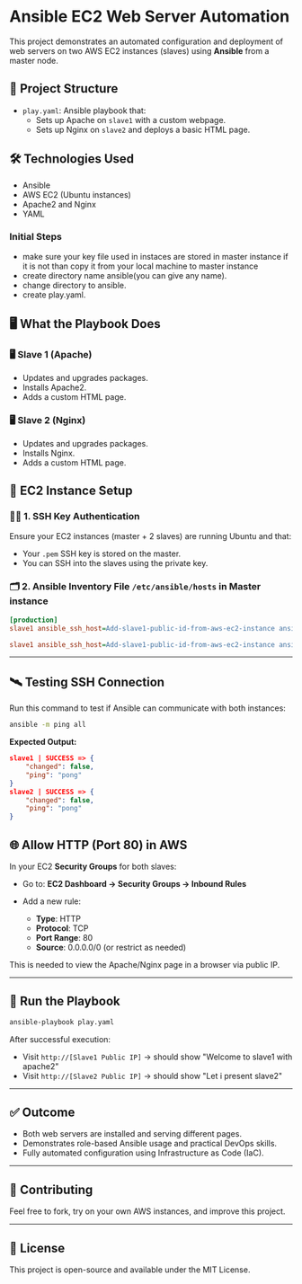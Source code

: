 # Ansible EC2 Web Server Automation

This project demonstrates an automated configuration and deployment of web servers on two AWS EC2 instances (slaves) using **Ansible** from a master node.

## 📁 Project Structure

- `play.yaml`: Ansible playbook that:
  - Sets up Apache on `slave1` with a custom webpage.
  - Sets up Nginx on `slave2` and deploys a basic HTML page.

## 🛠 Technologies Used

- Ansible
- AWS EC2 (Ubuntu instances)
- Apache2 and Nginx
- YAML

### Initial Steps
- make sure your key file used in instaces are stored in master instance if it is not than copy it from your local machine to master instance
- create directory name ansible(you can give any name).
- change directory to ansible.
- create play.yaml.

## 🖥️ What the Playbook Does

### 🖥 Slave 1 (Apache)
- Updates and upgrades packages.
- Installs Apache2.
- Adds a custom HTML page.

### 🖥 Slave 2 (Nginx)
- Updates and upgrades packages.
- Installs Nginx.
- Adds a custom HTML page.


## 🧱 EC2 Instance Setup

### 🧑‍💻 1. SSH Key Authentication

Ensure your EC2 instances (master + 2 slaves) are running Ubuntu and that:
- Your `.pem` SSH key is stored on the master.
- You can SSH into the slaves using the private key.

### 🗂️ 2. Ansible Inventory File `/etc/ansible/hosts` in Master instance 

```ini
[production]
slave1 ansible_ssh_host=Add-slave1-public-id-from-aws-ec2-instance ansible_ssh_private_key_file=~/keyubuntu.pem ansible_user=ubuntu

slave1 ansible_ssh_host=Add-slave1-public-id-from-aws-ec2-instance ansible_ssh_private_key_file=~/keyubuntu.pem ansible_user=ubuntu
````

---

## 🛰️ Testing SSH Connection

Run this command to test if Ansible can communicate with both instances:

```bash
ansible -m ping all
```

**Expected Output:**

```json
slave1 | SUCCESS => {
    "changed": false,
    "ping": "pong"
}
slave2 | SUCCESS => {
    "changed": false,
    "ping": "pong"
}
```

## 🌐 Allow HTTP (Port 80) in AWS

In your EC2 **Security Groups** for both slaves:

* Go to: **EC2 Dashboard → Security Groups → Inbound Rules**
* Add a new rule:

  * **Type**: HTTP
  * **Protocol**: TCP
  * **Port Range**: 80
  * **Source**: 0.0.0.0/0 (or restrict as needed)

This is needed to view the Apache/Nginx page in a browser via public IP.

---

## 🚀 Run the Playbook

```bash
ansible-playbook play.yaml
```

After successful execution:

* Visit `http://[Slave1 Public IP]` → should show "Welcome to slave1 with apache2"
* Visit `http://[Slave2 Public IP]` → should show "Let i present slave2"

---

## ✅ Outcome

* Both web servers are installed and serving different pages.
* Demonstrates role-based Ansible usage and practical DevOps skills.
* Fully automated configuration using Infrastructure as Code (IaC).

---

## 🤝 Contributing

Feel free to fork, try on your own AWS instances, and improve this project.

---

## 📜 License

This project is open-source and available under the MIT License.
